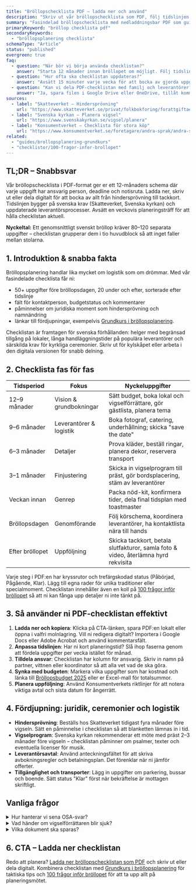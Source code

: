 ```yaml
---
title: "Bröllopschecklista PDF – ladda ner och använd"
description: "Skriv ut vår bröllopschecklista som PDF, följ tidslinjen månad för månad och håll alla uppgifter samlade."
summary: "Fasindelad bröllopschecklista med nedladdningsbar PDF som guidar er från förlovning till efterfest och fördelar ansvar."
primaryKeyword: "bröllop checklista pdf"
secondaryKeywords:
  - "bröllopsplanering checklista"
schemaType: "Article"
status: "published"
evergreen: true
faq:
  - question: "När bör vi börja använda checklistan?"
    answer: "Starta 12 månader innan bröllopet om möjligt. Följ tidslinjen i checklistan och markera avklarade uppgifter för att hålla planeringen i fas."
  - question: "Hur ofta ska checklistan uppdateras?"
    answer: "Avsätt 15 minuter varje vecka för att bocka av gjorda uppgifter, lägga in nya deadlines och dela status med partner eller toastmaster."
  - question: "Kan vi dela PDF-checklistan med familj och leverantörer?"
    answer: "Ja, spara filen i Google Drive eller OneDrive, tillåt kommentarer och använd fältet för ansvarig person så vet alla vad som gäller."
sources:
  - label: "Skatteverket – Hindersprövning"
    url: "https://www.skatteverket.se/privat/folkbokforing/forattgiftaellerregistrera-partnerskap/ansokaomhindersprovning.4.2e56d4ba1202f95012080005110.html"
  - label: "Svenska kyrkan – Planera vigsel"
    url: "https://www.svenskakyrkan.se/vigsel/planera"
  - label: "Konsumentverket – Checklista för stora köp"
    url: "https://www.konsumentverket.se/foretagare/andra-sprak/andra-sprak/checklista-for-stora-kop/"
related:
  - "guides/brollopsplanering-grundkurs"
  - "checklistor/100-fragor-infor-brollopet"
---
```


## TL;DR – Snabbsvar

Vår bröllopschecklista i PDF-format ger er ett 12-månaders schema där varje uppgift har ansvarig person, deadline och notisruta. Ladda ner, skriv ut eller dela digitalt för att bocka av allt från hindersprövning till tackkort. Tidslinjen bygger på svenska krav (Skatteverket, Svenska kyrkan) och uppdaterade leverantörsprocesser. Avsätt en veckovis planeringsträff för att hålla checklistan aktuell.

**Nyckeltal:** Ett genomsnittligt svenskt bröllop kräver 80–120 separata uppgifter – checklistan grupperar dem i tio huvudblock så att inget faller mellan stolarna.

## 1. Introduktion & snabba fakta

Bröllopsplanering handlar lika mycket om logistik som om drömmar. Med vår fasindelade checklista får ni:

- 50+ uppgifter före bröllopsdagen, 20 under och efter, sorterade efter tidslinje
- fält för kontaktperson, budgetstatus och kommentarer
- påminnelser om juridiska moment som hindersprövning och namnändring
- länkar till fördjupningar, exempelvis [Grundkurs i bröllopsplanering](/guides/brollopsplanering-grundkurs/).

Checklistan är framtagen för svenska förhållanden: helger med begränsad tillgång på lokaler, långa handläggningstider på populära leverantörer och särskilda krav för kyrkliga ceremonier. Skriv ut för kylskåpet eller arbeta i den digitala versionen för snabb delning.

## 2. Checklista fas för fas

| Tidsperiod | Fokus | Nyckeluppgifter |
| ---------- | ----- | --------------- |
| 12–9 månader | Vision & grundbokningar | Sätt budget, boka lokal och vigselförrättare, gör gästlista, planera tema |
| 9–6 månader | Leverantörer & logistik | Boka fotograf, catering, underhållning; skicka "save the date" |
| 6–3 månader | Detaljer | Prova kläder, beställ ringar, planera dekor, reservera transport |
| 3–1 månader | Finjustering | Skicka in vigselprogram till präst, gör bordsplacering, stäm av leverantörer |
| Veckan innan | Genrep | Packa nöd-kit, konfirmera tider, dela final tidsplan med toastmaster |
| Bröllopsdagen | Genomförande | Följ körschema, koordinera leverantörer, ha kontaktlista nära till hands |
| Efter bröllopet | Uppföljning | Skicka tackkort, betala slutfakturor, samla foto & video, återlämna hyrd rekvisita |

Varje steg i PDF:en har kryssrutor och trefärgskodad status (Påbörjad, Pågående, Klar). Lägg till egna rader för unika traditioner eller specialmoment. Checklistan innehåller även en koll på [100 frågor inför bröllopet](/checklistor/100-fragor-infor-brollopet/) så att ni kan fånga upp detaljer ni inte tänkt på.

## 3. Så använder ni PDF-checklistan effektivt

1. **Ladda ner och kopiera**: Klicka på CTA-länken, spara PDF:en lokalt eller öppna i valfri molnlagring. Vill ni redigera digitalt? Importera i Google Docs eller Adobe Acrobat och använd kommentarsfält.
2. **Anpassa tidslinjen**: Har ni kort planeringstid? Slå ihop faserna genom att fördela uppgifter per vecka istället för månad.
3. **Tilldela ansvar**: Checklistan har kolumn för ansvarig. Skriv in namn på partner, vittnen eller koordinator så att alla vet vad de ska göra.
4. **Synka med budgeten**: Markera vilka uppgifter som har kostnad och länka till [Bröllopsbudget 2025](/budget/brollopsbudget-2025/) eller er Excel-mall för totalsummor.
5. **Planera uppföljning**: Använd Konsumentverkets riktlinjer för att notera viktiga avtal och sista datum för ångerrätt.

## 4. Fördjupning: juridik, ceremonier och logistik

- **Hindersprövning**: Beställs hos Skatteverket tidigast fyra månader före vigseln. Sätt en påminnelse i checklistan så att blanketten lämnas in i tid.
- **Vigselprogram**: Svenska kyrkan rekommenderar ett möte med präst 2–3 månader före vigseln – checklistan påminner om psalmer, texter och eventuella licenser för musik.
- **Leverantörsavtal**: Använd anteckningsfältet för att skriva avbokningsregler och betalningsplan. Det förenklar när ni jämför offerter.
- **Tillgänglighet och transporter**: Lägg in uppgifter om parkering, bussar och boende. Sätt status "Klar" först när bekräftelse är mottagen skriftligt.

## Vanliga frågor

<details>
<summary>Hur hanterar vi sena OSA-svar?</summary>
<p>Flytta gäster till väntelista-kolumnen och sätt ett sista datum i checklistan två veckor före bröllopet. Kontakta sena gäster via både mejl och telefon.</p>
</details>

<details>
<summary>Vad händer om vigselförrättaren blir sjuk?</summary>
<p>Lägg in reservekontakt i checklistan (kommunens vigselförrättare eller annan präst). Ha ett färdigt schema om ni behöver byta tid.</p>
</details>

<details>
<summary>Vilka dokument ska sparas?</summary>
<p>Arkivera avtal, kvitton, hindersprövning och försäkringsunderlag i samma mapp som PDF-checklistan – märk dem efter kategori för snabb överblick.</p>
</details>

## 6. CTA – Ladda ner checklistan

Redo att planera? [Ladda ner bröllopschecklistan som PDF](https://docs.google.com/) och skriv ut eller dela digitalt. Kombinera checklistan med [Grundkurs i bröllopsplanering](/guides/brollopsplanering-grundkurs/) för taktiska tips och [100 frågor inför bröllopet](/checklistor/100-fragor-infor-brollopet/) för att ta upp allt på planeringsmötet.
